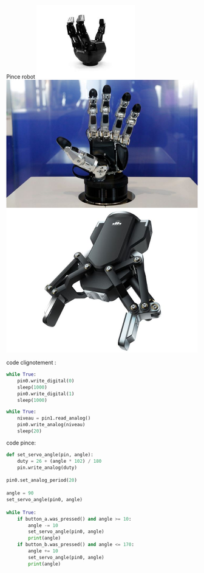 Pince robot
![pince3](/pince3.jpg)
![main_robot](/main_robot.jpg)
![pince2](/pince2.jpg)

code clignotement :
```python
while True:
    pin0.write_digital(0)
    sleep(1000)
    pin0.write_digital(1)
    sleep(1000)
```
```python
while True:
    niveau = pin1.read_analog()
    pin0.write_analog(niveau)
    sleep(20)
```
code pince:
```python
def set_servo_angle(pin, angle):
    duty = 26 + (angle * 102) / 180
    pin.write_analog(duty)

pin0.set_analog_period(20)

angle = 90
set_servo_angle(pin0, angle)

while True:
    if button_a.was_pressed() and angle >= 10:
        angle -= 10
        set_servo_angle(pin0, angle)
        print(angle)
    if button_b.was_pressed() and angle <= 170:
        angle += 10
        set_servo_angle(pin0, angle)
        print(angle)
```